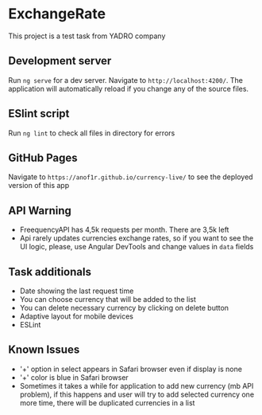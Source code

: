 # ExchangeRate

This project is a test task from YADRO company

## Development server

Run `ng serve` for a dev server. Navigate to `http://localhost:4200/`. The application will automatically reload if you change any of the source files.

## ESlint script

Run `ng lint` to check all files in directory for errors

## GitHub Pages

Navigate to `https://anof1r.github.io/currency-live/` to see the deployed version of this app

## API Warning

- FreequencyAPI has 4,5k requests per month. There are 3,5k left
- Api rarely updates currencies exchange rates, so if you want to see the UI logic, please, use Angular DevTools and change values in `data` fields

## Task additionals

- Date showing the last request time
- You can choose currency that will be added to the list
- You can delete necessary currency by clicking on delete button
- Adaptive layout for mobile devices
- ESLint

## Known Issues

- '+' option in select appears in Safari browser even if display is none
- '+' color is blue in Safari browser
- Sometimes it takes a while for application to add new currency (mb API problem), if this happens and user will try to add selected currency one more time, there will be duplicated currencies in a list
